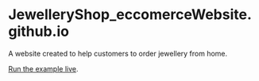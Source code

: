 # JewelleryShop_eccomerceWebsite.github.io

A  website created to help customers to order jewellery from home. 

[Run the example live](https://asqre.github.io/JewelleryShop_eccomerceWebsite.github.io/).
